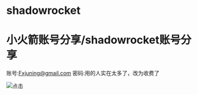 # shadowrocket
小火箭账号分享/shadowrocket账号分享
===
账号:Fxjuning@gmail.com
密码:用的人实在太多了，改为收费了

![点击](https://s1.ax1x.com/2020/03/30/GmeOy9.jpg)
